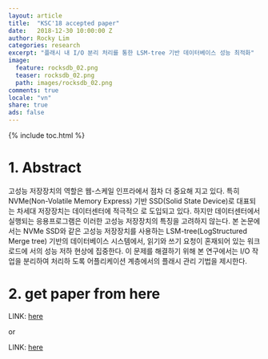 ```yaml
---
layout: article
title:  "KSC'18 accepted paper"
date:   2018-12-30 10:00:00 Z
author: Rocky Lim
categories: research
excerpt: "플래시 내 I/O 분리 처리를 통한 LSM-tree 기반 데이터베이스 성능 최적화"
image:
  feature: rocksdb_02.png
  teaser: rocksdb_02.png
  path: images/rocksdb_02.png
comments: true
locale: "vn"
share: true
ads: false
---
```


{% include toc.html %}

# 1. Abstract
고성능 저장장치의 역할은 웹-스케일 인프라에서 점차 더 중요해 지고 있다. 특히 NVMe(Non-Volatile Memory Express) 기반 SSD(Solid State Device)로 대표되는 차세대 저장장치는 데이터센터에 적극적으 로 도입되고 있다. 하지만 데이터센터에서 실행되는 응용프로그램은 이러한 고성능 저장장치의 특징을 고려하지 않는다. 본 논문에서는 NVMe SSD와 같은 고성능 저장장치를 사용하는 LSM-tree(LogStructured Merge tree) 기반의 데이터베이스 시스템에서, 읽기와 쓰기 요청이 혼재되어 있는 워크로드에 서의 성능 저하 현상에 집중한다. 이 문제를 해결하기 위해 본 연구에서는 I/O 작업을 분리하여 처리하 도록 어플리케이션 계층에서의 플래시 관리 기법을 제시한다.

# 2. get paper from here

LINK: [here](https://github.com/generousRocky/generousRocky.github.io/blob/master/publication/Open%20Channel%20SSD%20%ED%94%8C%EB%9E%AB%ED%8F%BC%EC%97%90%EC%84%9C%20%EC%93%B0%EA%B8%B0%20%EB%B2%84%ED%8D%BC%20%EB%B0%8F%20%EC%8A%A4%EB%A0%88%EB%93%9C%20%EA%B5%AC%EC%84%B1%EC%97%90%20%EB%94%B0%EB%A5%B8%20%EC%84%B1%EB%8A%A5%20%EB%B6%84%EC%84%9D.pdf)

or

LINK: [here](https://github.com/generousRocky/generousRocky.github.io/blob/master/publication/rocky_kcs18.pdf)
